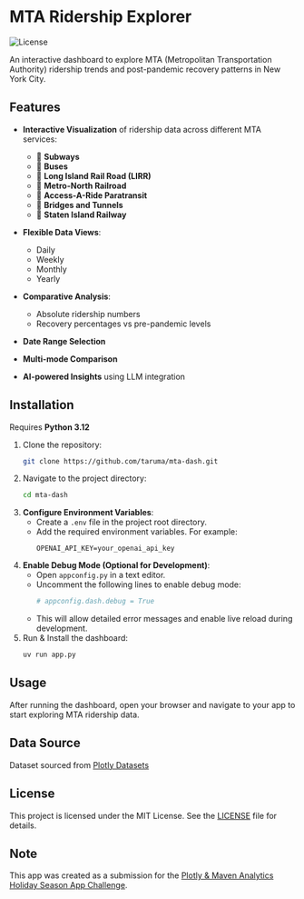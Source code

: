 # MTA Ridership Explorer

![License](https://img.shields.io/badge/License-MIT-blue.svg)

An interactive dashboard to explore MTA (Metropolitan Transportation Authority) ridership trends and post-pandemic recovery patterns in New York City.

## Features

- **Interactive Visualization** of ridership data across different MTA services:
  - 🚆 **Subways**
  - 🚌 **Buses**
  - 🚄 **Long Island Rail Road (LIRR)**
  - 🚉 **Metro-North Railroad**
  - 🚐 **Access-A-Ride Paratransit**
  - 🌉 **Bridges and Tunnels**
  - 🚋 **Staten Island Railway**

- **Flexible Data Views**:
  - Daily
  - Weekly 
  - Monthly
  - Yearly

- **Comparative Analysis**:
  - Absolute ridership numbers
  - Recovery percentages vs pre-pandemic levels

- **Date Range Selection**  
- **Multi-mode Comparison**
- **AI-powered Insights** using LLM integration

## Installation

Requires **Python 3.12**

1. Clone the repository:
    ```sh
    git clone https://github.com/taruma/mta-dash.git
    ```
2. Navigate to the project directory:
    ```sh
    cd mta-dash
    ```
3. **Configure Environment Variables**:
    - Create a `.env` file in the project root directory.
    - Add the required environment variables. For example:
        ```env
        OPENAI_API_KEY=your_openai_api_key
        ```
4. **Enable Debug Mode (Optional for Development)**:
    - Open `appconfig.py` in a text editor.
    - Uncomment the following lines to enable debug mode:
        ```python
        # appconfig.dash.debug = True
        ```
    - This will allow detailed error messages and enable live reload during development.
5. Run & Install the dashboard:
    ```sh
    uv run app.py
    ```
## Usage

After running the dashboard, open your browser and navigate to your app to start exploring MTA ridership data.

## Data Source

Dataset sourced from [Plotly Datasets](https://github.com/plotly/datasets/tree/master/App-Challenges/MTA-NYC)

## License

This project is licensed under the MIT License. See the [LICENSE](LICENSE) file for details.

## Note

This app was created as a submission for the [Plotly & Maven Analytics Holiday Season App Challenge](https://community.plotly.com/t/holiday-season-app-challenge-nyc-mta/88389).